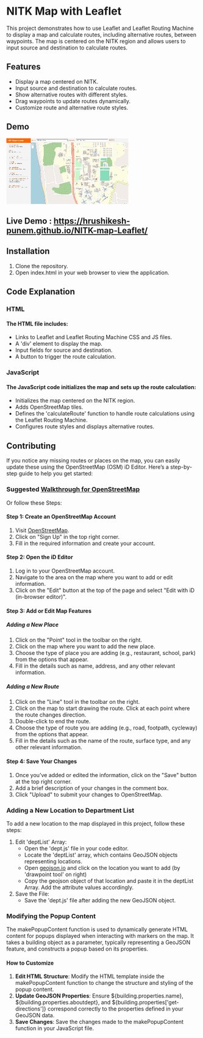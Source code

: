 # NITK Map with Leaflet
This project demonstrates how to use Leaflet and Leaflet Routing Machine to display a map and calculate routes, including alternative routes, between waypoints. The map is centered on the NITK region and allows users to input source and destination to calculate routes.
## Features
- Display a map centered on NITK.
- Input source and destination to calculate routes.
- Show alternative routes with different styles.
- Drag waypoints to update routes dynamically.
- Customize route and alternative route styles.
## Demo
![Application GIF](https://github.com/Hrushikesh-Punem/NITK-map-Leaflet/blob/main/assets/Application%20GIF.gif)
## Live Demo : https://hrushikesh-punem.github.io/NITK-map-Leaflet/
## Installation
1. Clone the repository.
2. Open index.html in your web browser to view the application.
## Code Explanation
### HTML
#### The HTML file includes:
- Links to Leaflet and Leaflet Routing Machine CSS and JS files.
- A 'div' element to display the map.
- Input fields for source and destination.
- A button to trigger the route calculation.
### JavaScript
#### The JavaScript code initializes the map and sets up the route calculation:
- Initializes the map centered on the NITK region.
- Adds OpenStreetMap tiles.
- Defines the 'calculateRoute' function to handle route calculations using the Leaflet Routing Machine.
- Configures route styles and displays alternative routes.

## Contributing
If you notice any missing routes or places on the map, you can easily update these using the OpenStreetMap (OSM) iD Editor. Here’s a step-by-step guide to help you get started:
### Suggested [Walkthrough for OpenStreetMap](https://www.openstreetmap.org/edit?editor=id#map=17/13.01082/74.79428) 
Or follow these Steps:
#### Step 1: Create an OpenStreetMap Account

1. Visit [OpenStreetMap](https://www.openstreetmap.org/).
2. Click on "Sign Up" in the top right corner.
3. Fill in the required information and create your account.

#### Step 2: Open the iD Editor

1. Log in to your OpenStreetMap account.
2. Navigate to the area on the map where you want to add or edit information.
3. Click on the "Edit" button at the top of the page and select "Edit with iD (in-browser editor)".

#### Step 3: Add or Edit Map Features

##### Adding a New Place

1. Click on the "Point" tool in the toolbar on the right.
2. Click on the map where you want to add the new place.
3. Choose the type of place you are adding (e.g., restaurant, school, park) from the options that appear.
4. Fill in the details such as name, address, and any other relevant information.

##### Adding a New Route

1. Click on the "Line" tool in the toolbar on the right.
2. Click on the map to start drawing the route. Click at each point where the route changes direction.
3. Double-click to end the route.
4. Choose the type of route you are adding (e.g., road, footpath, cycleway) from the options that appear.
5. Fill in the details such as the name of the route, surface type, and any other relevant information.

#### Step 4: Save Your Changes

1. Once you’ve added or edited the information, click on the "Save" button at the top right corner.
2. Add a brief description of your changes in the comment box.
3. Click "Upload" to submit your changes to OpenStreetMap.

### Adding a New Location to Department List
To add a new location to the map displayed in this project, follow these steps:
1. Edit 'deptList' Array:
   - Open the 'dept.js' file in your code editor.
   - Locate the 'deptList' array, which contains GeoJSON objects representing locations.
   - Open [geojson.io](https://geojson.io/#map=2/0/20) and click on the location you want to add (by 'drawpoint tool' on right)
   - Copy the geojson object of that location and paste it in the deptList Array. Add the attribute values accordingly. 
2. Save the File:
   - Save the 'dept.js' file after adding the new GeoJSON object.
### Modifying the Popup Content
The makePopupContent function is used to dynamically generate HTML content for popups displayed when interacting with markers on the map. It takes a building object as a parameter, typically representing a GeoJSON feature, and constructs a popup based on its properties.
#### How to Customize
1. **Edit HTML Structure**: Modify the HTML template inside the makePopupContent function to change the structure and styling of the popup content.
2. **Update GeoJSON Properties**: Ensure ${building.properties.name}, ${building.properties.aboutdept}, and ${building.properties['get-directions']} correspond correctly to the properties defined in your GeoJSON data.
3. **Save Changes**: Save the changes made to the makePopupContent function in your JavaScript file.
